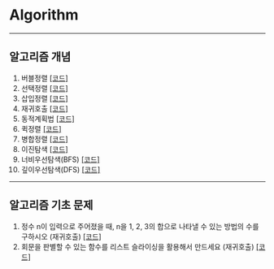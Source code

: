 # Algorithm
---
## 알고리즘 개념

1. 버블정렬 [[코드]](https://github.com/kangwongu/Algorithm/blob/main/code/bubblesort.py)
2. 선택정렬 [[코드]](https://github.com/kangwongu/Algorithm/blob/main/code/selection_sort.py)
3. 삽입정렬 [[코드]](https://github.com/kangwongu/Algorithm/blob/main/code/insertion_sort.py)
4. 재귀호출 [[코드]](https://github.com/kangwongu/Algorithm/blob/main/code/recursive_call.py)
5. 동적계획법 [[코드]](https://github.com/kangwongu/Algorithm/blob/main/code/dynamic_programming.py)
6. 퀵정렬 [[코드]](https://github.com/kangwongu/Algorithm/blob/main/code/quick_sort.py)
7. 병합정렬 [[코드]](https://github.com/kangwongu/Algorithm/blob/main/code/merge_sort.py)
8. 이진탐색 [[코드]](https://github.com/kangwongu/Algorithm/blob/main/code/binary_search.py)
9. 너비우선탐색(BFS) [[코드]](https://github.com/kangwongu/Algorithm/blob/main/code/bfs.py)
10. 깊이우선탐색(DFS) [[코드]](https://github.com/kangwongu/Algorithm/blob/main/code/dfs.py)

---
## 알고리즘 기초 문제

1. 정수 n이 입력으로 주어졌을 때, n을 1, 2, 3의 합으로 나타낼 수 있는 방법의 수를 구하시오 (재귀호출) [[코드]](https://github.com/kangwongu/Algorithm/blob/main/basic_quiz/recursive_call(1).py)
2. 회문을 판별할 수 있는 함수를 리스트 슬라이싱을 활용해서 만드세요 (재귀호출) [[코드]](https://github.com/kangwongu/Algorithm/blob/main/basic_quiz/recursive_call(2).py)


